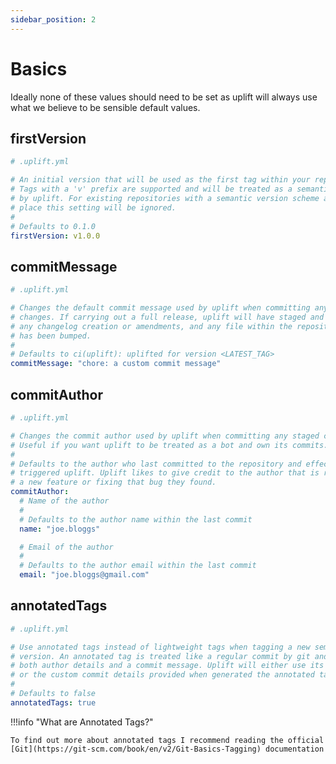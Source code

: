 ```yaml
---
sidebar_position: 2
---
```


# Basics

Ideally none of these values should need to be set as uplift will always use what we believe to be sensible default values.

## firstVersion

```yaml
# .uplift.yml

# An initial version that will be used as the first tag within your repository.
# Tags with a 'v' prefix are supported and will be treated as a semantic version
# by uplift. For existing repositories with a semantic version scheme already in
# place this setting will be ignored.
#
# Defaults to 0.1.0
firstVersion: v1.0.0
```

## commitMessage

```yaml
# .uplift.yml

# Changes the default commit message used by uplift when committing any staged
# changes. If carrying out a full release, uplift will have staged and committed
# any changelog creation or amendments, and any file within the repository that
# has been bumped.
#
# Defaults to ci(uplift): uplifted for version <LATEST_TAG>
commitMessage: "chore: a custom commit message"
```

## commitAuthor

```yaml
# .uplift.yml

# Changes the commit author used by uplift when committing any staged changes.
# Useful if you want uplift to be treated as a bot and own its commits.
#
# Defaults to the author who last committed to the repository and effectively
# triggered uplift. Uplift likes to give credit to the author that is releasing
# a new feature or fixing that bug they found.
commitAuthor:
  # Name of the author
  #
  # Defaults to the author name within the last commit
  name: "joe.bloggs"

  # Email of the author
  #
  # Defaults to the author email within the last commit
  email: "joe.bloggs@gmail.com"
```

## annotatedTags

```yaml
# .uplift.yml

# Use annotated tags instead of lightweight tags when tagging a new semantic
# version. An annotated tag is treated like a regular commit by git and contains
# both author details and a commit message. Uplift will either use its defaults
# or the custom commit details provided when generated the annotated tag.
#
# Defaults to false
annotatedTags: true
```

!!!info "What are Annotated Tags?"

    To find out more about annotated tags I recommend reading the official [Git](https://git-scm.com/book/en/v2/Git-Basics-Tagging) documentation
